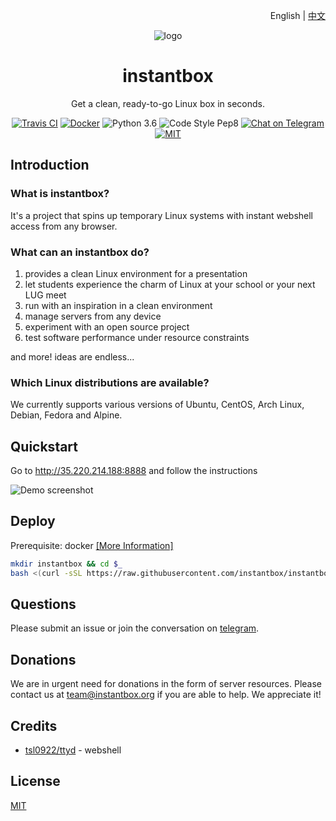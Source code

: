 <p align="right">English | <a href="./docs/README-zh.md">中文</a></p>

<div align="center">

![logo](https://user-images.githubusercontent.com/5880908/53614582-6ebdfc80-3ba8-11e9-819e-d96a3f7c22f0.png)

# instantbox

Get a clean, ready-to-go Linux box in seconds.

[![Travis CI](https://badgen.net/travis/instantbox/instantbox)](https://travis-ci.com/instantbox/instantbox)
[![Docker](https://badgen.net/badge//instantbox%2Finstantbox?icon=docker)](https://hub.docker.com/r/instantbox/instantbox)
![Python 3.6](https://badgen.net/badge/python/3.6/3776ab)
![Code Style Pep8](https://badgen.net/badge/code%20style/pep8/ffd343)
[![Chat on Telegram](https://badgen.net/badge/chat/on%20telegram/0088cc)](https://t.me/joinchat/HtYtxRSerOwrMLg_2_wZTQ)
[![MIT](https://badgen.net/badge/license/MIT/3da639)](LICENSE)

</div>


## Introduction

### What is instantbox?

It's a project that spins up temporary Linux systems with instant webshell access from any browser.


### What can an instantbox do?

1. provides a clean Linux environment for a presentation
2. let students experience the charm of Linux at your school or your next LUG meet
3. run with an inspiration in a clean environment
4. manage servers from any device
5. experiment with an open source project
6. test software performance under resource constraints

and more! ideas are endless...


### Which Linux distributions are available?

We currently supports various versions of Ubuntu, CentOS, Arch Linux, Debian, Fedora and Alpine.



## Quickstart

Go to http://35.220.214.188:8888 and follow the instructions

![Demo screenshot](https://user-images.githubusercontent.com/5880908/53613565-6237a500-3ba4-11e9-9e39-8ea48cee73ee.png)


## Deploy

Prerequisite: docker [[More Information]](https://docs.docker.com/install/)

```bash
mkdir instantbox && cd $_
bash <(curl -sSL https://raw.githubusercontent.com/instantbox/instantbox/master/init.sh)
```


## Questions

Please submit an issue or join the conversation on [telegram](https://t.me/joinchat/HtYtxRSerOwrMLg_2_wZTQ).


## Donations

We are in urgent need for donations in the form of server resources. Please contact us at team@instantbox.org if you are able to help. We appreciate it!


## Credits

* [tsl0922/ttyd](https://github.com/tsl0922/ttyd) - webshell


## License

[MIT](LICENSE)

